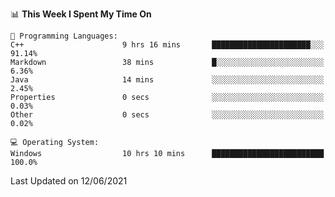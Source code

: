
<!--START_SECTION:waka-->
📊 **This Week I Spent My Time On** 

```text
💬 Programming Languages: 
C++                      9 hrs 16 mins       ██████████████████████░░░   91.14% 
Markdown                 38 mins             █░░░░░░░░░░░░░░░░░░░░░░░░   6.36% 
Java                     14 mins             ░░░░░░░░░░░░░░░░░░░░░░░░░   2.45% 
Properties               0 secs              ░░░░░░░░░░░░░░░░░░░░░░░░░   0.03% 
Other                    0 secs              ░░░░░░░░░░░░░░░░░░░░░░░░░   0.02%

💻 Operating System: 
Windows                  10 hrs 10 mins      █████████████████████████   100.0%

```


 Last Updated on 12/06/2021
<!--END_SECTION:waka-->

